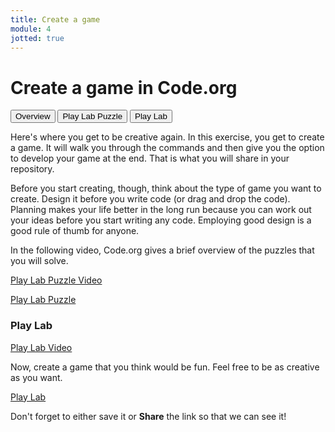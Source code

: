 ```yaml
---
title: Create a game
module: 4
jotted: true
---
```


# Create a game in Code.org

<div class="tab">
  <button class="tablinks active" onclick="openTab(event, 'Overview')">Overview</button>
   <button class="tablinks" onclick="openTab(event, 'Puzzle')">Play Lab Puzzle</button>
    <button class="tablinks" onclick="openTab(event, 'Lab')">Play Lab</button>
</div>

<!-- Tab content -->
<div id="Overview" class="tabcontent" style="display:block">

<p>Here's where you get to be creative again.  In this exercise, you get to create a game.  It will walk you through the commands and then give you the option to develop your game at the end.  That is what you will share in your repository.</p>

<p>Before you start creating, though, think about the type of game you want to create.  Design it before you write code (or drag and drop the code).  Planning makes your life better in the long run because you can work out your ideas before you start writing any code.  Employing good design is a good rule of thumb for anyone.</p>
</div>

<div id="Puzzle" class="tabcontent">

<p>In the following video, Code.org gives a brief overview of the puzzles that you will solve.</p>

<p><a href="//www.youtube.com/embed/GVl6cLxMmTs" data-lity>Play Lab Puzzle Video</a></p>

<p><a href="https://studio.code.org/s/course3/stage/17/puzzle/1" target="_new">Play Lab Puzzle</a></p>
</div>

### Play Lab
<div id="Lab" class="tabcontent">

<p><a href="//www.youtube.com/embed/YR1S9MzbSbw" data-lity>Play Lab Video</a></p>

<p>Now, create a game that you think would be fun.  Feel free to be as creative as you want.</p>

<p><a href="https://studio.code.org/projects/playlab/" target="_new">Play Lab</a></p>

<p>Don't forget to either save it or <b>Share</b> the link so that we can see it!</p>
</div>